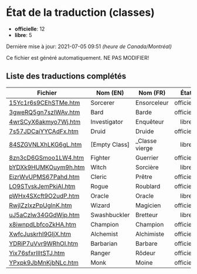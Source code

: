 # État de la traduction (classes)

 * **officielle**: 12
 * **libre**: 5


Dernière mise à jour: 2021-07-05 09:51 *(heure de Canada/Montréal)*

Ce fichier est généré automatiquement. NE PAS MODIFIER!
## Liste des traductions complétés

| Fichier   | Nom (EN)    | Nom (FR)    | État |
|-----------|-------------|-------------|:----:|
|[15Yc1r6s9CEhSTMe.htm](classes/15Yc1r6s9CEhSTMe.htm)|Sorcerer|Ensorceleur|officielle|
|[3gweRQ5gn7szIWAv.htm](classes/3gweRQ5gn7szIWAv.htm)|Bard|Barde|officielle|
|[4wrSCyX6akmyo7Wj.htm](classes/4wrSCyX6akmyo7Wj.htm)|Investigator|Enquêteur|libre|
|[7s57JDCaiYYCAdFx.htm](classes/7s57JDCaiYYCAdFx.htm)|Druid|Druide|officielle|
|[84SZGVNLXhLKG6gL.htm](classes/84SZGVNLXhLKG6gL.htm)|[Empty Class]|_Classe vierge|libre|
|[8zn3cD6GSmoo1LW4.htm](classes/8zn3cD6GSmoo1LW4.htm)|Fighter|Guerrier|officielle|
|[bYDXk9HUMKOuym9h.htm](classes/bYDXk9HUMKOuym9h.htm)|Witch|Sorcière|libre|
|[EizrWvUPMS67Pahd.htm](classes/EizrWvUPMS67Pahd.htm)|Cleric|Prêtre|officielle|
|[LO9STvskJemPkiAI.htm](classes/LO9STvskJemPkiAI.htm)|Rogue|Roublard|officielle|
|[pWHx4SXcft9O2udP.htm](classes/pWHx4SXcft9O2udP.htm)|Oracle|Oracle|libre|
|[RwjIZzIxzPpUglnK.htm](classes/RwjIZzIxzPpUglnK.htm)|Wizard|Magicien|officielle|
|[uJ5aCzlw34GGdWjp.htm](classes/uJ5aCzlw34GGdWjp.htm)|Swashbuckler|Bretteur|libre|
|[x8iwnpdLbfcoZkHA.htm](classes/x8iwnpdLbfcoZkHA.htm)|Champion|Champion|officielle|
|[XwfcJuskrhI9GIjX.htm](classes/XwfcJuskrhI9GIjX.htm)|Alchemist|Alchimiste|officielle|
|[YDRiP7uVvr9WRhOI.htm](classes/YDRiP7uVvr9WRhOI.htm)|Barbarian|Barbare|officielle|
|[Yix76sfxrIlltSTJ.htm](classes/Yix76sfxrIlltSTJ.htm)|Ranger|Rôdeur|officielle|
|[YPxpk9JbMnKjbNLc.htm](classes/YPxpk9JbMnKjbNLc.htm)|Monk|Moine|officielle|
